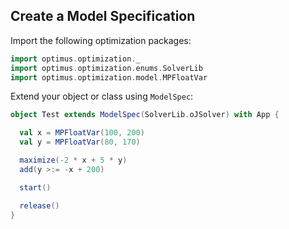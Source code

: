 ## Create a Model Specification

Import the following optimization packages:
```scala
import optimus.optimization._
import optimus.optimization.enums.SolverLib
import optimus.optimization.model.MPFloatVar
```

Extend your object or class using ``ModelSpec``:

```scala
object Test extends ModelSpec(SolverLib.oJSolver) with App {

  val x = MPFloatVar(100, 200)
  val y = MPFloatVar(80, 170)

  maximize(-2 * x + 5 * y)
  add(y >:= -x + 200)

  start()

  release()
}
```